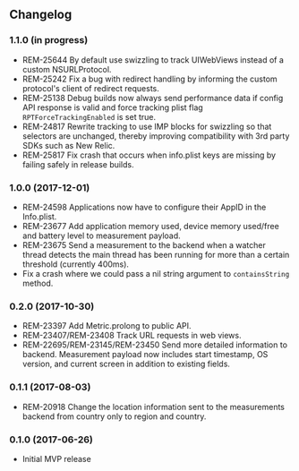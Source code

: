 ## Changelog

### 1.1.0 (in progress)
- REM-25644 By default use swizzling to track UIWebViews instead of a custom NSURLProtocol.
- REM-25242 Fix a bug with redirect handling by informing the custom protocol's client of redirect requests.
- REM-25138 Debug builds now always send performance data if config API response is valid and force tracking plist flag `RPTForceTrackingEnabled` is set true.
- REM-24817 Rewrite tracking to use IMP blocks for swizzling so that selectors are unchanged, thereby improving compatibility with 3rd party SDKs such as New Relic.
- REM-25817 Fix crash that occurs when info.plist keys are missing by failing safely in release builds.

### 1.0.0 (2017-12-01)
- REM-24598 Applications now have to configure their AppID in the Info.plist.
- REM-23677 Add application memory used, device memory used/free and battery level to measurement payload.
- REM-23675 Send a measurement to the backend when a watcher thread detects the main thread has been running for more than a certain threshold (currently 400ms).
- Fix a crash where we could pass a nil string argument to `containsString` method.

### 0.2.0 (2017-10-30)
- REM-23397 Add Metric.prolong to public API.
- REM-23407/REM-23408 Track URL requests in web views.
- REM-22695/REM-23145/REM-23450 Send more detailed information to backend. Measurement payload now includes start timestamp, OS version, and current screen in addition to existing fields.

### 0.1.1 (2017-08-03)
- REM-20918 Change the location information sent to the measurements backend from country only to region and country.

### 0.1.0 (2017-06-26)
- Initial MVP release
